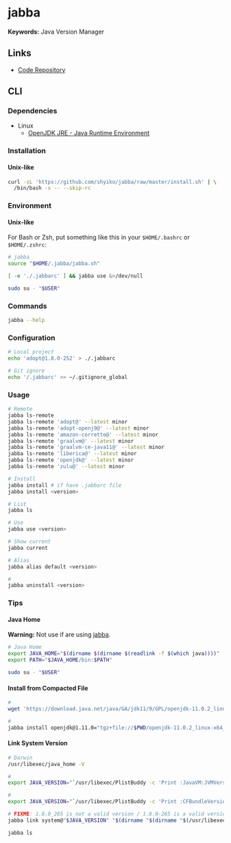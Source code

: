 # jabba

**Keywords:** Java Version Manager

## Links

- [Code Repository](https://github.com/shyiko/jabba)

## CLI

### Dependencies

- Linux
  - [OpenJDK JRE - Java Runtime Environment](/openjdk/jre.md)

### Installation

#### Unix-like

```sh
curl -sL 'https://github.com/shyiko/jabba/raw/master/install.sh' | \
  /bin/bash -s -- --skip-rc
```

### Environment

#### Unix-like

For Bash or Zsh, put something like this in your `$HOME/.bashrc` or `$HOME/.zshrc`:

```sh
# jabba
source "$HOME/.jabba/jabba.sh"

[ -e './.jabbarc' ] && jabba use &>/dev/null
```

```sh
sudo su - "$USER"
```

### Commands

```sh
jabba --help
```

### Configuration

```sh
# Local project
echo 'adopt@1.8.0-252' > ./.jabbarc

# Git ignore
echo '/.jabbarc' >> ~/.gitignore_global
```

### Usage

```sh
# Remote
jabba ls-remote
jabba ls-remote 'adopt@' --latest minor
jabba ls-remote 'adopt-openj9@' --latest minor
jabba ls-remote 'amazon-corretto@' --latest minor
jabba ls-remote 'graalvm@' --latest minor
jabba ls-remote 'graalvm-ce-java11@' --latest minor
jabba ls-remote 'liberica@' --latest minor
jabba ls-remote 'openjdk@' --latest minor
jabba ls-remote 'zulu@' --latest minor

# Install
jabba install # if have .jabbarc file
jabba install <version>

# List
jabba ls

# Use
jabba use <version>

# Show current
jabba current

# Alias
jabba alias default <version>

#
jabba uninstall <version>
```

### Tips

#### Java Home

**Warning:** Not use if are using [jabba](/jabba.md).

```sh
# Java Home
export JAVA_HOME="$(dirname $(dirname $(readlink -f $(which java))))"
export PATH="$JAVA_HOME/bin:$PATH"
```

```sh
sudo su - "$USER"
```

#### Install from Compacted File

```sh
#
wget 'https://download.java.net/java/GA/jdk11/9/GPL/openjdk-11.0.2_linux-x64_bin.tar.gz'

#
jabba install openjdk@1.11.0="tgz+file://$PWD/openjdk-11.0.2_linux-x64_bin.tar.gz"
```

#### Link System Version

```sh
# Darwin
/usr/libexec/java_home -V

#
export JAVA_VERSION="`/usr/libexec/PlistBuddy -c 'Print :JavaVM:JVMVersion' "$(dirname "$(/usr/libexec/java_home -v 1.8)")"/Info.plist`"

#
export JAVA_VERSION="`/usr/libexec/PlistBuddy -c 'Print :CFBundleVersion' "$(dirname "$(/usr/libexec/java_home -v 1.8)")"/Info.plist`"

# FIXME: 1.8.0_265 is not a valid version / 1.8.0-265 is a valid version
jabba link system@"$JAVA_VERSION" "$(dirname "$(dirname "$(/usr/libexec/java_home -v 1.8)")")"

jabba ls
```
